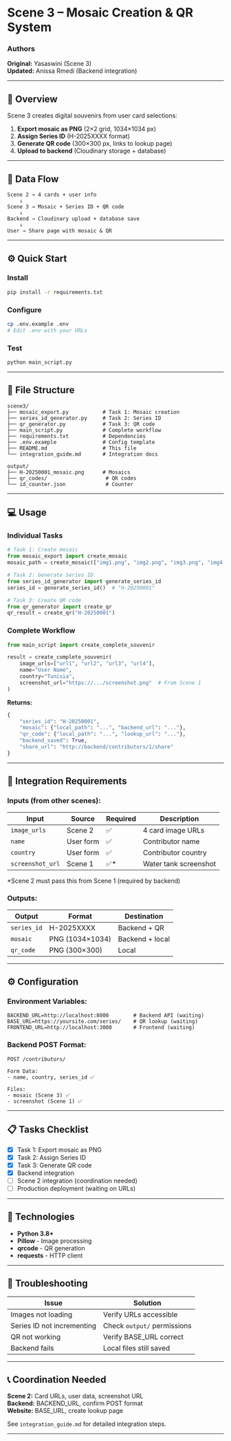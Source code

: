 # Scene 3 – Mosaic Creation & QR System

### Authors  
**Original:** Yasaswini (Scene 3)  
**Updated:** Anissa Rmedi (Backend integration)

---

## 🎯 Overview

Scene 3 creates digital souvenirs from user card selections:
1. **Export mosaic as PNG** (2×2 grid, 1034×1034 px)
2. **Assign Series ID** (H-2025XXXX format)
3. **Generate QR code** (300×300 px, links to lookup page)
4. **Upload to backend** (Cloudinary storage + database)

---

## 🧩 Data Flow
```
Scene 2 → 4 cards + user info  
    ↓  
Scene 3 → Mosaic + Series ID + QR code  
    ↓  
Backend → Cloudinary upload + database save  
    ↓  
User → Share page with mosaic & QR
```

---

## ⚙️ Quick Start

### Install
```bash
pip install -r requirements.txt
```

### Configure
```bash
cp .env.example .env
# Edit .env with your URLs
```

### Test
```bash
python main_script.py
```

---

## 📁 File Structure
```
scene3/
├── mosaic_export.py           # Task 1: Mosaic creation
├── series_id_generator.py     # Task 2: Series ID
├── qr_generator.py            # Task 3: QR code
├── main_script.py             # Complete workflow
├── requirements.txt           # Dependencies
├── .env.example               # Config template
├── README.md                  # This file
└── integration_guide.md       # Integration docs

output/
├── H-20250001_mosaic.png      # Mosaics
├── qr_codes/                   # QR codes
└── id_counter.json             # Counter
```

---

## 💻 Usage

### Individual Tasks
```python
# Task 1: Create mosaic
from mosaic_export import create_mosaic
mosaic_path = create_mosaic(["img1.png", "img2.png", "img3.png", "img4.png"])

# Task 2: Generate Series ID
from series_id_generator import generate_series_id
series_id = generate_series_id()  # "H-20250001"

# Task 3: Create QR code
from qr_generator import create_qr
qr_result = create_qr("H-20250001")
```

### Complete Workflow
```python
from main_script import create_complete_souvenir

result = create_complete_souvenir(
    image_urls=["url1", "url2", "url3", "url4"],
    name="User Name",
    country="Tunisia",
    screenshot_url="https://.../screenshot.png"  # From Scene 1
)
```

**Returns:**
```python
{
    "series_id": "H-20250001",
    "mosaic": {"local_path": "...", "backend_url": "..."},
    "qr_code": {"local_path": "...", "lookup_url": "..."},
    "backend_saved": True,
    "share_url": "http://backend/contributors/1/share"
}
```

---

## 🔗 Integration Requirements

### Inputs (from other scenes):

| Input | Source | Required | Description |
|-------|--------|----------|-------------|
| `image_urls` | Scene 2 | ✅ | 4 card image URLs |
| `name` | User form | ✅ | Contributor name |
| `country` | User form | ✅ | Contributor country |
| `screenshot_url` | Scene 1 | ✅* | Water tank screenshot |

*Scene 2 must pass this from Scene 1 (required by backend)

### Outputs:

| Output | Format | Destination |
|--------|--------|-------------|
| `series_id` | H-2025XXXX | Backend + QR |
| `mosaic` | PNG (1034×1034) | Backend + local |
| `qr_code` | PNG (300×300) | Local |

---

## ⚙️ Configuration

### Environment Variables:
```env
BACKEND_URL=http://localhost:8000        # Backend API (waiting)
BASE_URL=https://yoursite.com/series/    # QR lookup (waiting)
FRONTEND_URL=http://localhost:3000       # Frontend (waiting)
```

### Backend POST Format:
```
POST /contributors/

Form Data:
- name, country, series_id ✅

Files:
- mosaic (Scene 3) ✅
- screenshot (Scene 1) ✅
```

---

## 📋 Tasks Checklist

- [x] Task 1: Export mosaic as PNG
- [x] Task 2: Assign Series ID
- [x] Task 3: Generate QR code
- [x] Backend integration
- [ ] Scene 2 integration (coordination needed)
- [ ] Production deployment (waiting on URLs)

---

## 🔧 Technologies

- **Python 3.8+**
- **Pillow** - Image processing
- **qrcode** - QR generation
- **requests** - HTTP client

---

## 🐛 Troubleshooting

| Issue | Solution |
|-------|----------|
| Images not loading | Verify URLs accessible |
| Series ID not incrementing | Check `output/` permissions |
| QR not working | Verify BASE_URL correct |
| Backend fails | Local files still saved |

---

## 📞 Coordination Needed

**Scene 2:** Card URLs, user data, screenshot URL  
**Backend:** BACKEND_URL, confirm POST format  
**Website:** BASE_URL, create lookup page  

See `integration_guide.md` for detailed integration steps.

---

